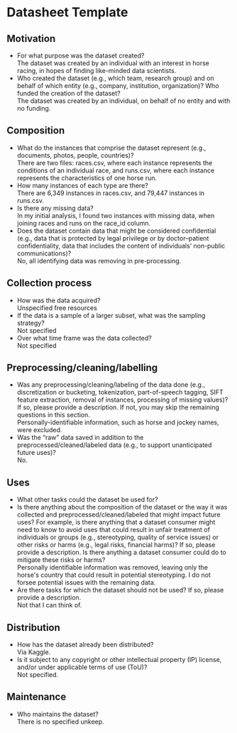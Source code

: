 # Datasheet Template

## Motivation

- For what purpose was the dataset created? <br> The dataset was created by an individual with an interest in horse racing, in hopes of finding like-minded data scientists.
- Who created the dataset (e.g., which team, research group) and on behalf of which entity (e.g., company, institution, organization)? Who funded the creation of the dataset? <br>
The dataset was created by an individual, on behalf of no entity and with no funding.

 
## Composition

- What do the instances that comprise the dataset represent (e.g., documents, photos, people, countries)? <br>
There are two files: races.csv, where each instance represents the conditions of an individual race, and runs.csv, where each instance represents the characteristics of one horse run.
- How many instances of each type are there? <br>
There are 6,349 instances in races.csv, and 79,447 instances in runs.csv.
- Is there any missing data? <br>
In my initial analysis, I found two instances with missing data, when joining races and runs on the race_id column.
- Does the dataset contain data that might be considered confidential (e.g., data that is protected by legal privilege or by    doctor–patient confidentiality, data that includes the content of individuals’ non-public communications)? <br>
No, all identifying data was removing in pre-processing.

## Collection process

- How was the data acquired? <br>
Unspecified free resources
- If the data is a sample of a larger subset, what was the sampling strategy? <br>
Not specified
- Over what time frame was the data collected? <br>
Not specified

## Preprocessing/cleaning/labelling

- Was any preprocessing/cleaning/labeling of the data done (e.g., discretization or bucketing, tokenization, part-of-speech tagging, SIFT feature extraction, removal of instances, processing of missing values)? If so, please provide a description. If not, you may skip the remaining questions in this section. <br>
Personally-identifiable information, such as horse and jockey names, were excluded.
- Was the “raw” data saved in addition to the preprocessed/cleaned/labeled data (e.g., to support unanticipated future uses)? <br>
No.
 
## Uses

- What other tasks could the dataset be used for? 
- Is there anything about the composition of the dataset or the way it was collected and preprocessed/cleaned/labeled that might impact future uses? For example, is there anything that a dataset consumer might need to know to avoid uses that could result in unfair treatment of individuals or groups (e.g., stereotyping, quality of service issues) or other risks or harms (e.g., legal risks, financial harms)? If so, please provide a description. Is there anything a dataset consumer could do to mitigate these risks or harms? <br>
Personally identifiable information was removed, leaving only the horse's country that could result in potential stereotyping. I do not forsee potential issues with the remaining data.
- Are there tasks for which the dataset should not be used? If so, please provide a description. <br>
Not that I can think of.

## Distribution

- How has the dataset already been distributed? <br>
Via Kaggle.
- Is it subject to any copyright or other intellectual property (IP) license, and/or under applicable terms of use (ToU)? <br>
Not specified. 

## Maintenance

- Who maintains the dataset? <br>
There is no specified unkeep. 

